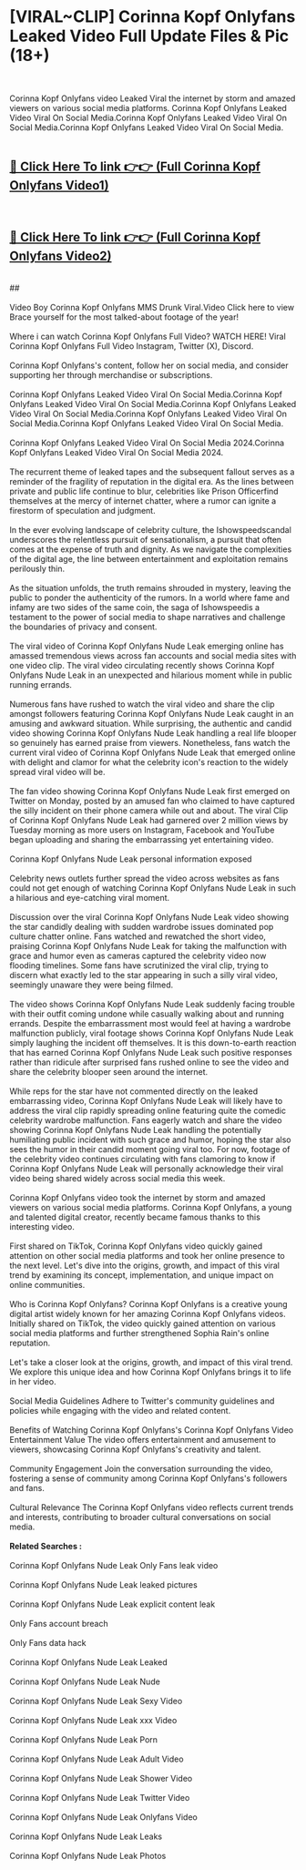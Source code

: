 # [VIRAL~CLIP] Corinna Kopf Onlyfans Leaked Video Full Update Files & Pic (18+) <br>
<br>

Corinna Kopf Onlyfans video Leaked Viral the internet by storm and amazed viewers on various social media platforms. Corinna Kopf Onlyfans Leaked Video Viral On Social Media.Corinna Kopf Onlyfans Leaked Video Viral On Social Media.Corinna Kopf Onlyfans Leaked Video Viral On Social Media.<br>
 <br>

##  <a href="https://play.trustnlinepharmacy.us?title=Full Corinna_Kopf_Onlyfans&ref=git">🔴 Click Here To link 👉👉 (Full Corinna Kopf Onlyfans Video1)</a><br>
  <br>

##  <a href="https://play.trustnlinepharmacy.us?title=Full Corinna_Kopf_Onlyfans&ref=git">🔴 Click Here To link 👉👉 (Full Corinna Kopf Onlyfans Video2)</a><br>
  <br>
  ##


  <br>

  <br>
Video Boy Corinna Kopf Onlyfans MMS Drunk Viral.Video Click here to view Brace yourself for the most talked-about footage of the year!
<br><br>
Where i can watch Corinna Kopf Onlyfans Full Video? WATCH HERE! Viral Corinna Kopf Onlyfans Full Video Instagram, Twitter (X), Discord.
<br><br>
Corinna Kopf Onlyfans's content, follow her on social media, and consider supporting her through merchandise or subscriptions.
<br><br>
Corinna Kopf Onlyfans Leaked Video Viral On Social Media.Corinna Kopf Onlyfans Leaked Video Viral On Social Media.Corinna Kopf Onlyfans Leaked Video Viral On Social Media.Corinna Kopf Onlyfans Leaked Video Viral On Social Media.Corinna Kopf Onlyfans Leaked Video Viral On Social Media.
<br><br>
Corinna Kopf Onlyfans Leaked Video Viral On Social Media 2024.Corinna Kopf Onlyfans Leaked Video Viral On Social Media 2024.
<br><br>
The recurrent theme of leaked tapes and the subsequent fallout serves as a reminder of the fragility of reputation in the digital era. As the lines between private and public life continue to blur, celebrities like Prison Officerfind themselves at the mercy of internet chatter, where a rumor can ignite a firestorm of speculation and judgment.
<br><br>
In the ever evolving landscape of celebrity culture, the Ishowspeedscandal underscores the relentless pursuit of sensationalism, a pursuit that often comes at the expense of truth and dignity. As we navigate the complexities of the digital age, the line between entertainment and exploitation remains perilously thin.
<br><br>
As the situation unfolds, the truth remains shrouded in mystery, leaving the public to ponder the authenticity of the rumors. In a world where fame and infamy are two sides of the same coin, the saga of Ishowspeedis a testament to the power of social media to shape narratives and challenge the boundaries of privacy and consent.
<br><br>
The viral video of Corinna Kopf Onlyfans Nude Leak emerging online has amassed tremendous views across fan accounts and social media sites with one video clip. The viral video circulating recently shows Corinna Kopf Onlyfans Nude Leak in an unexpected and hilarious moment while in public running errands.
<br><br>
Numerous fans have rushed to watch the viral video and share the clip amongst followers featuring Corinna Kopf Onlyfans Nude Leak caught in an amusing and awkward situation. While surprising, the authentic and candid video showing Corinna Kopf Onlyfans Nude Leak handling a real life blooper so genuinely has earned praise from viewers. Nonetheless, fans watch the current viral video of Corinna Kopf Onlyfans Nude Leak that emerged online with delight and clamor for what the celebrity icon's reaction to the widely spread viral video will be.
<br><br>
The fan video showing Corinna Kopf Onlyfans Nude Leak first emerged on Twitter on Monday, posted by an amused fan who claimed to have captured the silly incident on their phone camera while out and about. The viral Clip of Corinna Kopf Onlyfans Nude Leak had garnered over 2 million views by Tuesday morning as more users on Instagram, Facebook and YouTube began uploading and sharing the embarrassing yet entertaining video.
<br><br>
Corinna Kopf Onlyfans Nude Leak personal information exposed
<br><br>
Celebrity news outlets further spread the video across websites as fans could not get enough of watching Corinna Kopf Onlyfans Nude Leak in such a hilarious and eye-catching viral moment.
<br><br>
Discussion over the viral Corinna Kopf Onlyfans Nude Leak video showing the star candidly dealing with sudden wardrobe issues dominated pop culture chatter online. Fans watched and rewatched the short video, praising Corinna Kopf Onlyfans Nude Leak for taking the malfunction with grace and humor even as cameras captured the celebrity video now flooding timelines. Some fans have scrutinized the viral clip, trying to discern what exactly led to the star appearing in such a silly viral video, seemingly unaware they were being filmed.
<br><br>
The video shows Corinna Kopf Onlyfans Nude Leak suddenly facing trouble with their outfit coming undone while casually walking about and running errands. Despite the embarrassment most would feel at having a wardrobe malfunction publicly, viral footage shows Corinna Kopf Onlyfans Nude Leak simply laughing the incident off themselves. It is this down-to-earth reaction that has earned Corinna Kopf Onlyfans Nude Leak such positive responses rather than ridicule after surprised fans rushed online to see the video and share the celebrity blooper seen around the internet.
<br><br>
While reps for the star have not commented directly on the leaked embarrassing video, Corinna Kopf Onlyfans Nude Leak will likely have to address the viral clip rapidly spreading online featuring quite the comedic celebrity wardrobe malfunction. Fans eagerly watch and share the video showing Corinna Kopf Onlyfans Nude Leak handling the potentially humiliating public incident with such grace and humor, hoping the star also sees the humor in their candid moment going viral too. For now, footage of the celebrity video continues circulating with fans clamoring to know if Corinna Kopf Onlyfans Nude Leak will personally acknowledge their viral video being shared widely across social media this week.
<br><br>
Corinna Kopf Onlyfans video took the internet by storm and amazed viewers on various social media platforms. Corinna Kopf Onlyfans, a young and talented digital creator, recently became famous thanks to this interesting video.
<br><br>
First shared on TikTok, Corinna Kopf Onlyfans video quickly gained attention on other social media platforms and took her online presence to the next level. Let's dive into the origins, growth, and impact of this viral trend by examining its concept, implementation, and unique impact on online communities.
<br><br>
Who is Corinna Kopf Onlyfans? Corinna Kopf Onlyfans is a creative young digital artist widely known for her amazing Corinna Kopf Onlyfans videos. Initially shared on TikTok, the video quickly gained attention on various social media platforms and further strengthened Sophia Rain's online reputation.
<br><br>
Let's take a closer look at the origins, growth, and impact of this viral trend. We explore this unique idea and how Corinna Kopf Onlyfans brings it to life in her video.
<br><br>
Social Media Guidelines Adhere to Twitter's community guidelines and policies while engaging with the video and related content.
<br><br>
Benefits of Watching Corinna Kopf Onlyfans's Corinna Kopf Onlyfans Video Entertainment Value The video offers entertainment and amusement to viewers, showcasing Corinna Kopf Onlyfans's creativity and talent.
<br><br>
Community Engagement Join the conversation surrounding the video, fostering a sense of community among Corinna Kopf Onlyfans's followers and fans.
<br><br>
Cultural Relevance The Corinna Kopf Onlyfans video reflects current trends and interests, contributing to broader cultural conversations on social media.
<br><br>
<strong>Related Searches :</strong>
<br><br>
Corinna Kopf Onlyfans Nude Leak Only Fans leak video
<br><br>
Corinna Kopf Onlyfans Nude Leak leaked pictures
<br><br>
Corinna Kopf Onlyfans Nude Leak explicit content leak
<br><br>
Only Fans account breach
<br><br>
Only Fans data hack
<br><br>
Corinna Kopf Onlyfans Nude Leak Leaked
<br><br>
Corinna Kopf Onlyfans Nude Leak Nude
<br><br>
Corinna Kopf Onlyfans Nude Leak Sexy Video
<br><br>
Corinna Kopf Onlyfans Nude Leak xxx Video
<br><br>
Corinna Kopf Onlyfans Nude Leak Porn
<br><br>
Corinna Kopf Onlyfans Nude Leak Adult Video
<br><br>
Corinna Kopf Onlyfans Nude Leak Shower Video
<br><br>
Corinna Kopf Onlyfans Nude Leak Twitter Video
<br><br>
Corinna Kopf Onlyfans Nude Leak Onlyfans Video
<br><br>
Corinna Kopf Onlyfans Nude Leak Leaks
<br><br>
Corinna Kopf Onlyfans Nude Leak Photos